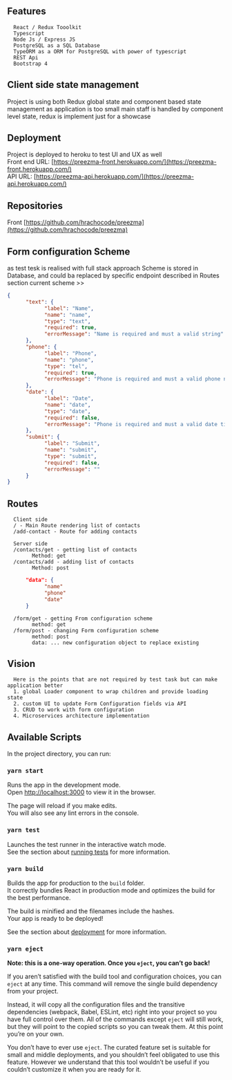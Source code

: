 
## Features
      React / Redux Tooolkit
      Typescript
      Node Js / Express JS
      PostgreSQL as a SQL Database
      TypeORM as a ORM for PostgreSQL with power of typescript
      REST Api
      Bootstrap 4

## Client side state management

Project is using both Redux global state and component based state management
as application is too small main staff is handled by component level state, 
redux is implement just for a showcase

## Deployment

Project is deployed to heroku to test UI and UX as well<br />
Front end URL:  [https://preezma-front.herokuapp.com/](https://preezma-front.herokuapp.com/)<br /> 
API URL:  [https://preezma-api.herokuapp.com/](https://preezma-api.herokuapp.com/)

## Repositories
Front [https://github.com/hrachocode/preezma](https://github.com/hrachocode/preezma)

## Form configuration Scheme

as test tesk is realised with full stack approach
Scheme is stored in Database, and could ba replaced by specific endpoint described in Routes section
current scheme >> 

```json
{
      "text": {
            "label": "Name",
            "name": "name",
            "type": "text",
            "required": true,
            "errorMessage": "Name is required and must a valid string"
      },
      "phone": {
            "label": "Phone",
            "name": "phone",
            "type": "tel",
            "required": true,
            "errorMessage": "Phone is required and must a valid phone number"
      },
      "date": {
            "label": "Date",
            "name": "date",
            "type": "date",
            "required": false,
            "errorMessage": "Phone is required and must a valid date time"
      },
      "submit": {
            "label": "Submit",
            "name": "submit",
            "type": "submit",
            "required": false,
            "errorMessage": ""
      }
}
```


## Routes

      Client side
      / - Main Route rendering list of contacts
      /add-contact - Route for adding contacts

      Server side
      /contacts/get - getting list of contacts
            Method: get
      /contacts/add - adding list of contacts
            Method: post
```json
      "data": {
            "name"
            "phone"
            "date"
      }
```
      /form/get - getting From configuration scheme
            method: get
      /form/post - changing Form configuration scheme
            method: post
            data: ... new configuration object to replace existing
      

## Vision
      Here is the points that are not required by test task but can make application better
      1. global Loader component to wrap children and provide loading state
      2. custom UI to update Form Configuration fields via API
      3. CRUD to work with form configuration
      4. Microservices architecture implementation

## Available Scripts

In the project directory, you can run:

### `yarn start`

Runs the app in the development mode.<br />
Open [http://localhost:3000](http://localhost:3000) to view it in the browser.

The page will reload if you make edits.<br />
You will also see any lint errors in the console.

### `yarn test`

Launches the test runner in the interactive watch mode.<br />
See the section about [running tests](https://facebook.github.io/create-react-app/docs/running-tests) for more information.

### `yarn build`

Builds the app for production to the `build` folder.<br />
It correctly bundles React in production mode and optimizes the build for the best performance.

The build is minified and the filenames include the hashes.<br />
Your app is ready to be deployed!

See the section about [deployment](https://facebook.github.io/create-react-app/docs/deployment) for more information.

### `yarn eject`

**Note: this is a one-way operation. Once you `eject`, you can’t go back!**

If you aren’t satisfied with the build tool and configuration choices, you can `eject` at any time. This command will remove the single build dependency from your project.

Instead, it will copy all the configuration files and the transitive dependencies (webpack, Babel, ESLint, etc) right into your project so you have full control over them. All of the commands except `eject` will still work, but they will point to the copied scripts so you can tweak them. At this point you’re on your own.

You don’t have to ever use `eject`. The curated feature set is suitable for small and middle deployments, and you shouldn’t feel obligated to use this feature. However we understand that this tool wouldn’t be useful if you couldn’t customize it when you are ready for it.
